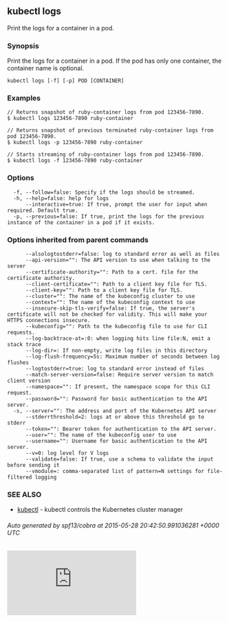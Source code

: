 ## kubectl logs

Print the logs for a container in a pod.

### Synopsis


Print the logs for a container in a pod. If the pod has only one container, the container name is optional.

```
kubectl logs [-f] [-p] POD [CONTAINER]
```

### Examples

```
// Returns snapshot of ruby-container logs from pod 123456-7890.
$ kubectl logs 123456-7890 ruby-container

// Returns snapshot of previous terminated ruby-container logs from pod 123456-7890.
$ kubectl logs -p 123456-7890 ruby-container

// Starts streaming of ruby-container logs from pod 123456-7890.
$ kubectl logs -f 123456-7890 ruby-container
```

### Options

```
  -f, --follow=false: Specify if the logs should be streamed.
  -h, --help=false: help for logs
      --interactive=true: If true, prompt the user for input when required. Default true.
  -p, --previous=false: If true, print the logs for the previous instance of the container in a pod if it exists.
```

### Options inherited from parent commands

```
      --alsologtostderr=false: log to standard error as well as files
      --api-version="": The API version to use when talking to the server
      --certificate-authority="": Path to a cert. file for the certificate authority.
      --client-certificate="": Path to a client key file for TLS.
      --client-key="": Path to a client key file for TLS.
      --cluster="": The name of the kubeconfig cluster to use
      --context="": The name of the kubeconfig context to use
      --insecure-skip-tls-verify=false: If true, the server's certificate will not be checked for validity. This will make your HTTPS connections insecure.
      --kubeconfig="": Path to the kubeconfig file to use for CLI requests.
      --log-backtrace-at=:0: when logging hits line file:N, emit a stack trace
      --log-dir=: If non-empty, write log files in this directory
      --log-flush-frequency=5s: Maximum number of seconds between log flushes
      --logtostderr=true: log to standard error instead of files
      --match-server-version=false: Require server version to match client version
      --namespace="": If present, the namespace scope for this CLI request.
      --password="": Password for basic authentication to the API server.
  -s, --server="": The address and port of the Kubernetes API server
      --stderrthreshold=2: logs at or above this threshold go to stderr
      --token="": Bearer token for authentication to the API server.
      --user="": The name of the kubeconfig user to use
      --username="": Username for basic authentication to the API server.
      --v=0: log level for V logs
      --validate=false: If true, use a schema to validate the input before sending it
      --vmodule=: comma-separated list of pattern=N settings for file-filtered logging
```

### SEE ALSO
* [kubectl](kubectl.md)	 - kubectl controls the Kubernetes cluster manager

###### Auto generated by spf13/cobra at 2015-05-28 20:42:50.991036281 +0000 UTC

[![Analytics](https://kubernetes-site.appspot.com/UA-36037335-10/GitHub/docs/kubectl_logs.md?pixel)]()
